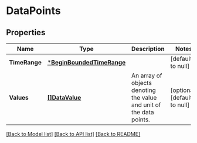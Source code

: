 # DataPoints

## Properties
Name | Type | Description | Notes
------------ | ------------- | ------------- | -------------
**TimeRange** | [***BeginBoundedTimeRange**](BeginBoundedTimeRange.md) |  | [default to null]
**Values** | [**[]DataValue**](DataValue.md) | An array of objects denoting the value and unit of the data points. | [optional] [default to null]

[[Back to Model list]](../README.md#documentation-for-models) [[Back to API list]](../README.md#documentation-for-api-endpoints) [[Back to README]](../README.md)

